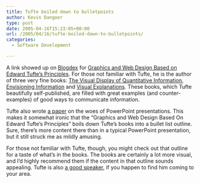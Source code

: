 ```yaml
---
title: Tufte boiled down to bulletpoints
author: Kevin Dangoor
type: post
date: 2005-04-16T15:23:05+00:00
url: /2005/04/16/tufte-boiled-down-to-bulletpoints/
categories:
  - Software Development

---
```

A link showed up on [Blogdex][1] for [Graphics and Web Design Based on Edward Tufte&#8217;s Principles][2]. For those not familiar with Tufte, he is the author of three very fine books: [The Visual Display of Quantitative Information][3], [Envisioning Information][4] and [Visual Explanations][5]. These books, which Tufte beautifully self-published, are filled with great examples (and counter-examples) of good ways to communicate information.

Tufte also wrote [a paper][6] on the woes of PowerPoint presentations. This makes it somewhat ironic that the &#8220;Graphics and Web Design Based On Edward Tufte&#8217;s Principles&#8221; boils down Tufte&#8217;s books into a bullet list outline. Sure, there&#8217;s more content there than in a typical PowerPoint presentation, but it still struck me as mildly amusing.

For those not familiar with Tufte, though, you might check out that outline for a taste of what&#8217;s in the books. The books are certainly a lot more visual, and I&#8217;d highly recommend them if the content in that outline sounds appealing. Tufte is also [a good speaker][7], if you happen to find him coming to your area.

 [1]: http://blogdex.net
 [2]: http://www.washington.edu/computing/training/560/zz-tufte.html "Graphics and Web Design Based on Edward Tufte's Principles"
 [3]: http://www.amazon.com/exec/obidos/ASIN/0961392142/blueskyonmars-20
 [4]: http://www.amazon.com/exec/obidos/ASIN/0961392118/blueskyonmars-20
 [5]: http://www.amazon.com/exec/obidos/ASIN/0961392126/blueskyonmars-20
 [6]: http://www.amazon.com/exec/obidos/ASIN/0961392150/blueskyonmars-20
 [7]: http://www.blueskyonmars.com/archives/2004/04/15/tufte_rocks.html